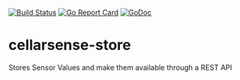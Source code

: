 [![Build Status](https://travis-ci.org/oltoko/cellarsense-store.svg?branch=master)](https://travis-ci.org/oltoko/cellarsense-store) [![Go Report Card](https://goreportcard.com/badge/github.com/oltoko/cellarsense-store)](https://goreportcard.com/report/github.com/oltoko/cellarsense-store) [![GoDoc](https://godoc.org/github.com/oltoko/cellarsense-store?status.svg)](https://godoc.org/github.com/oltoko/cellarsense-store)

# cellarsense-store
Stores Sensor Values and make them available through a REST API
